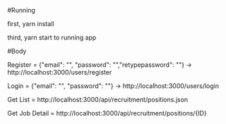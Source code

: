#Running

first, yarn install

third, yarn start to running app

#Body

Register = {"email": "", "password": "","retypepassword": ""} -> http://localhost:3000/users/register

Login = {"email": "", "password": ""} -> http://localhost:3000/users/login

Get List = http://localhost:3000/api/recruitment/positions.json

Get Job Detail = http://localhost:3000/api/recruitment/positions/{ID}
